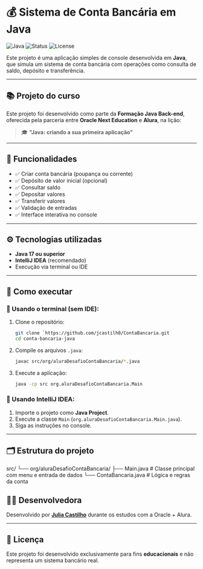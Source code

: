 # 💰 Sistema de Conta Bancária em Java

![Java](https://img.shields.io/badge/Java-17+-red?logo=java)
![Status](https://img.shields.io/badge/status-Em%20desenvolvimento-yellow)
![License](https://img.shields.io/badge/license-Educacional-blue)

Este projeto é uma aplicação simples de console desenvolvida em **Java**, que simula um sistema de conta bancária com operações como consulta de saldo, depósito e transferência.

---

## 📚 Projeto do curso

Este projeto foi desenvolvido como parte da **Formação Java Back-end**, oferecida pela parceria entre **Oracle Next Education** e **Alura**, na lição:

> 🎓 **"Java: criando a sua primeira aplicação"**

---

## 🧩 Funcionalidades

- ✅ Criar conta bancária (poupança ou corrente)
- ✅ Depósito de valor inicial (opcional)
- ✅ Consultar saldo
- ✅ Depositar valores
- ✅ Transferir valores
- ✅ Validação de entradas
- ✅ Interface interativa no console

---

## ⚙️ Tecnologias utilizadas

- **Java 17 ou superior**
- **IntelliJ IDEA** (recomendado)
- Execução via terminal ou IDE

---

## 🚀 Como executar

### 🔸 Usando o terminal (sem IDE):

1. Clone o repositório:
   ```bash
   git clone `https://github.com/jcastilh0/ContaBancaria.git
   cd conta-bancaria-java

2. Compile os arquivos `.java`:

   ```bash
   javac src/org/aluraDesafioContaBancaria/*.java
   ```
3. Execute a aplicação:

   ```bash
   java -cp src org.aluraDesafioContaBancaria.Main
   ```

### 🔸 Usando IntelliJ IDEA:

1. Importe o projeto como **Java Project**.
2. Execute a classe `Main` (`org.aluraDesafioContaBancaria.Main.java`).
3. Siga as instruções no console.

---

## 🗂️ Estrutura do projeto

src/
└── org/aluraDesafioContaBancaria/
    ├── Main.java             # Classe principal com menu e entrada de dados
    └── ContaBancaria.java    # Lógica e regras da conta

## 👩‍💻 Desenvolvedora

Desenvolvido por [**Julia Castilho**](https://github.com/jcastilh0) durante os estudos com a Oracle + Alura.

---

## 📄 Licença

Este projeto foi desenvolvido exclusivamente para fins **educacionais** e não representa um sistema bancário real.
